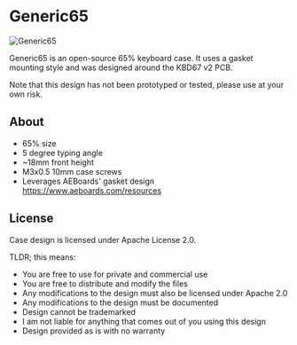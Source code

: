 # Generic65

![Generic65](https://github.com/studiokestra/Generic65/blob/main/img/g65.PNG)

Generic65 is an open-source 65% keyboard case. It uses a gasket mounting style and was designed around the KBD67 v2 PCB.

Note that this design has not been prototyped or tested, please use at your own risk.

## About

* 65% size
* 5 degree typing angle
* ~18mm front height
* M3x0.5 10mm case screws
* Leverages AEBoards' gasket design https://www.aeboards.com/resources

## License
Case design is licensed under Apache License 2.0.

TLDR; this means:

* You are free to use for private and commercial use
* You are free to distribute and modify the files
* Any modifications to the design must also be licensed under Apache 2.0
* Any modifications to the design must be documented
* Design cannot be trademarked
* I am not liable for anything that comes out of you using this design
* Design provided as is with no warranty